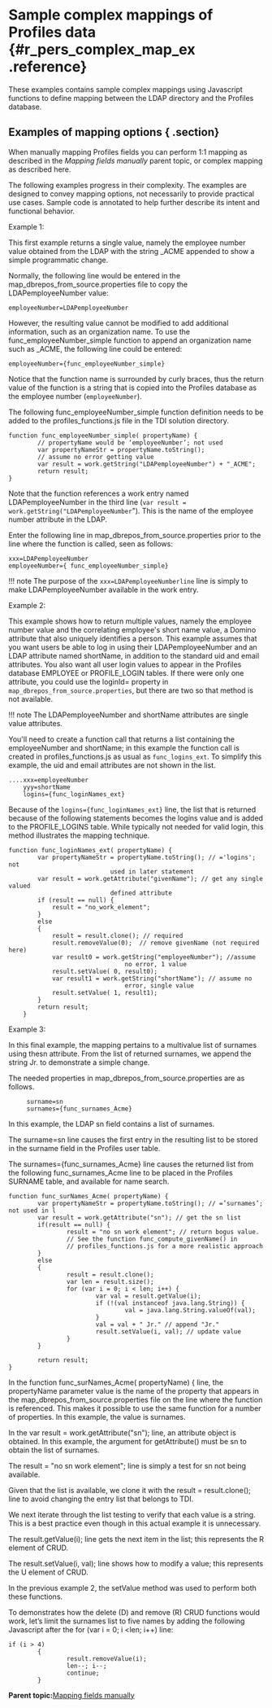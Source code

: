 # Sample complex mappings of Profiles data {#r_pers_complex_map_ex .reference}

These examples contains sample complex mappings using Javascript functions to define mapping between the LDAP directory and the Profiles database.

## Examples of mapping options { .section}

When manually mapping Profiles fields you can perform 1:1 mapping as described in the *Mapping fields manually* parent topic, or complex mapping as described here.

The following examples progress in their complexity. The examples are designed to convey mapping options, not necessarily to provide practical use cases. Sample code is annotated to help further describe its intent and functional behavior.

Example 1:

This first example returns a single value, namely the employee number value obtained from the LDAP with the string \_ACME appended to show a simple programmatic change.

Normally, the following line would be entered in the map\_dbrepos\_from\_source.properties file to copy the LDAPemployeeNumber value:

```
employeeNumber=LDAPemployeeNumber
```

However, the resulting value cannot be modified to add additional information, such as an organization name. To use the func\_employeeNumber\_simple function to append an organization name such as \_ACME, the following line could be entered:

```
employeeNumber={func_employeeNumber_simple}
```

Notice that the function name is surrounded by curly braces, thus the return value of the function is a string that is copied into the Profiles database as the employee number \(`employeeNumber`\).

The following func\_employeeNumber\_simple function definition needs to be added to the profiles\_functions.js file in the TDI solution directory.

```
function func_employeeNumber_simple( propertyName) {
        // propertyName would be ‘employeeNumber’; not used
        var propertyNameStr = propertyName.toString();
        // assume no error getting value
        var result = work.getString("LDAPemployeeNumber") + "_ACME";
        return result;
}
```

Note that the function references a work entry named LDAPemployeeNumber in the third line \(`var result = work.getString("LDAPemployeeNumber`"\). This is the name of the employee number attribute in the LDAP.

Enter the following line in map\_dbrepos\_from\_source.properties prior to the line where the function is called, seen as follows:

```
xxx=LDAPemployeeNumber
employeeNumber={ func_employeeNumber_simple}
```

!!! note
    The purpose of the `xxx=LDAPemployeeNumberline` line is simply to make LDAPemployeeNumber available in the work entry.

Example 2:

This example shows how to return multiple values, namely the employee number value and the correlating employee's short name value, a Domino attribute that also uniquely identifies a person. This example assumes that you want users be able to log in using their LDAPemployeeNumber and an LDAP attribute named shortName, in addition to the standard uid and email attributes. You also want all user login values to appear in the Profiles database EMPLOYEE or PROFILE\_LOGIN tables. If there were only one attribute, you could use the loginId= property in `map_dbrepos_from_source.properties`, but there are two so that method is not available.

!!! note
    The LDAPemployeeNumber and shortName attributes are single value attributes.

You'll need to create a function call that returns a list containing the employeeNumber and shortName; in this example the function call is created in profiles\_functions.js as usual as `func_logins_ext`. To simplify this example, the uid and email attributes are not shown in the list.

```
....xxx=employeeNumber
    yyy=shortName
    logins={func_loginNames_ext}

```

Because of the `logins={func_loginNames_ext}` line, the list that is returned because of the following statements becomes the logins value and is added to the PROFILE\_LOGINS table. While typically not needed for valid login, this method illustrates the mapping technique.

```
function func_loginNames_ext( propertyName) {
        var propertyNameStr = propertyName.toString(); // ='logins'; not 
							used in later statement
        var result = work.getAttribute("givenName"); // get any single valued 
							defined attribute
        if (result == null) {
            result = "no_work_element";
        }
        else
        {
            result = result.clone(); // required
            result.removeValue(0);  // remove givenName (not required here)
            var result0 = work.getString("employeeNumber"); //assume 	
								no error, 1 value
            result.setValue( 0, result0);
            var result1 = work.getString("shortName"); // assume no 
								error, single value
            result.setValue( 1, result1);
        }
        return result;
    }
```

Example 3:

In this final example, the mapping pertains to a multivalue list of surnames using thesn attribute. From the list of returned surnames, we append the string Jr. to demonstrate a simple change.

The needed properties in map\_dbrepos\_from\_source.properties are as follows.

```
     surname=sn
     surnames={func_surnames_Acme}
```

In this example, the LDAP sn field contains a list of surnames.

The surname=sn line causes the first entry in the resulting list to be stored in the surname field in the Profiles user table.

The surnames=\{func\_surnames\_Acme\} line causes the returned list from the following func\_surnames\_Acme line to be placed in the Profiles SURNAME table, and available for name search.

```
function func_surNames_Acme( propertyName) {
        var propertyNameStr = propertyName.toString(); // =’surnames’; not used in l
        var result = work.getAttribute("sn"); // get the sn list
        if(result == null) {
                result = "no sn work element"; // return bogus value.
                // See the function func_compute_givenName() in
                // profiles_functions.js for a more realistic approach
        }
        else
        {
                result = result.clone();
                var len = result.size();
                for (var i = 0; i < len; i++) {
                        var val = result.getValue(i);
                        if (!(val instanceof java.lang.String)) {
                                val = java.lang.String.valueOf(val);
                        }
                        val = val + " Jr." // append "Jr."
                        result.setValue(i, val); // update value
                }
        }

        return result; 
} 
```

In the function func\_surNames\_Acme\( propertyName\) \{ line, the propertyName parameter value is the name of the property that appears in the map\_dbrepos\_from\_source.properties file on the line where the function is referenced. This makes it possible to use the same function for a number of properties. In this example, the value is surnames.

In the var result = work.getAttribute\("sn"\); line, an attribute object is obtained. In this example, the argument for getAttribute\(\) must be sn to obtain the list of surnames.

The result = "no sn work element"; line is simply a test for sn not being available.

Given that the list is available, we clone it with the result = result.clone\(\); line to avoid changing the entry list that belongs to TDI.

We next iterate through the list testing to verify that each value is a string. This is a best practice even though in this actual example it is unnecessary.

The result.getValue\(i\); line gets the next item in the list; this represents the R element of CRUD.

The result.setValue\(i, val\); line shows how to modify a value; this represents the U element of CRUD.

In the previous example 2, the setValue method was used to perform both these functions.

To demonstrates how the delete \(D\) and remove \(R\) CRUD functions would work, let’s limit the surnames list to five names by adding the following Javascript after the for \(var i = 0; i <len; i++\) line:

```
if (i > 4)
        {
                result.removeValue(i);
                len--; i--;
                continue;
        }
```

**Parent topic:**[Mapping fields manually](../install/t_prof_tdi_mapfields.md)

